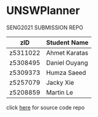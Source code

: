 # UNSWPlanner

SENG2021 SUBMISSION REPO

| zID      | Student Name  |
|----------|---------------|
| z5311022 | Ahmet Karatas |
| z5308495 | Daniel Ouyang |
| z5309373 | Humza Saeed   |
| z5257079 | Jacky Xie     |
| z5208859 | Martin Le     |

click [here](https://github.com/fafnirZ/UNSWCoursePlanner) for source code repo
